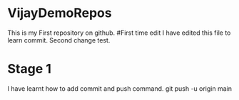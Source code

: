 # VijayDemoRepos
This is my First repository on github.
#First time edit
I have edited this file to learn commit.
Second change test.
# Stage 1
I have learnt how to add commit and push command.
git push -u origin main
